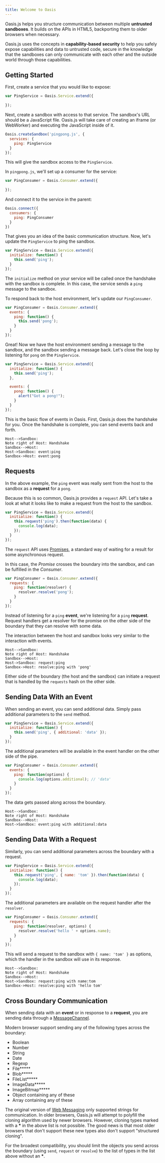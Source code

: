 ```yaml
---
title: Welcome to Oasis
---
```


<div class="blurb">
  <p>
    Oasis.js helps you structure communication between multiple
    <strong>untrusted sandboxes</strong>. It builds on the APIs
    in HTML5, backporting them to older browsers when necessary.
  </p>
  <p>
    Oasis.js uses the concepts in <strong>capability-based
    security</strong> to help you safely expose capabilities
    and data to untrusted code, secure in the knowledge that
    the sandboxes can only communicate with each other and the
    outside world through those capabilities.
  </p>
</div>

<h2>Getting Started</h2>

First, create a service that you would like to expose:

```javascript
var PingService = Oasis.Service.extend({
  
});
```

Next, create a sandbox with access to that service. The sandbox's
URL should be a JavaScript file. Oasis.js will take care of creating
an iframe (or WebWorker) and executing the JavaScript inside of it.

```javascript
Oasis.createSandbox('pingpong.js', {
  services: {
    ping: PingService
  }
});
```

This will give the sandbox access to the `PingService`.

In `pingpong.js`, we'll set up a consumer for the service:

```javascript
var PingConsumer = Oasis.Consumer.extend({
  
});
```

And connect it to the service in the parent:

```javascript
Oasis.connect({
  consumers: {
    ping: PingConsumer
  }
})
```

That gives you an idea of the basic communication structure. Now,
let's update the `PingService` to ping the sandbox.

```javascript
var PingService = Oasis.Service.extend({
  initialize: function() {
    this.send('ping');
  }
});
```

The `initialize` method on your service will be called once the
handshake with the sandbox is complete. In this case, the service
sends a `ping` message to the sandbox.

To respond back to the host environment, let's update our `PingConsumer`.

```javascript
var PingConsumer = Oasis.Consumer.extend({
  events: {
    ping: function() {
      this.send('pong');
    }
  }
});
```

Great! Now we have the host environment sending a message to the
sandbox, and the sandbox sending a message back. Let's close the
loop by listening for `pong` on the `PingService`.

```javascript
var PingService = Oasis.Service.extend({
  initialize: function() {
    this.send('ping');
  },

  events: {
    pong: function() {
      alert("Got a pong!");
    }
  }
});
```

This is the basic flow of events in Oasis. First, Oasis.js does the
handshake for you. Once the handshake is complete, you can send
events back and forth.

```sequence
Host-->Sandbox:
Note right of Host: Handshake
Sandbox-->Host:
Host->Sandbox: event:ping
Sandbox->Host: event:pong
```

## Requests

In the above example, the `ping` event was really sent from the host
to the sandbox as a **request** for a `pong`.

Because this is so common, Oasis.js provides a `request` API. Let's
take a look at what it looks like to make a request from the host to
the sandbox.

```javascript
var PingService = Oasis.Service.extend({
  initialize: function() {
    this.request('ping').then(function(data) {
      console.log(data);
    });
  }
});
```

The `request` API uses [Promises][1], a standard way of waiting for
a result for some asynchronous request.

In this case, the _Promise_ crosses the boundary into the sandbox, and
can be fulfilled in the _Consumer_.

[1]: http://promises-aplus.github.com/promises-spec/

```javascript
var PingConsumer = Oasis.Consumer.extend({
  requests: {
    ping: function(resolver) {
      resolver.resolve('pong');
    }
  }
});
```

Instead of listening for a `ping` **event**, we're listening for a `ping`
**request**. Request handlers get a resolver for the promise on the other side
of the boundary that they can resolve with some data.

The interaction between the host and sandbox looks very similar to the
interaction with events.

```sequence
Host-->Sandbox:
Note right of Host: Handshake
Sandbox-->Host:
Host->Sandbox: request:ping
Sandbox->Host: resolve:ping with 'pong'
```

Either side of the boundary (the host and the sandbox) can initiate a request
that is handled by the `requests` hash on the other side.

## Sending Data With an Event

When sending an event, you can send additional data. Simply pass additional
parameters to the `send` method.

```javascript
var PingService = Oasis.Service.extend({
  initialize: function() {
    this.send('ping', { additional: 'data' });
  }
});
```

The additional parameters will be available in the event handler on the other
side of the pipe.

```javascript
var PingConsumer = Oasis.Consumer.extend({
  events: {
    ping: function(options) {
      console.log(options.additional); // 'data'
    }
  }
});
```

The data gets passed along across the boundary.

```sequence
Host-->Sandbox:
Note right of Host: Handshake
Sandbox-->Host:
Host->Sandbox: event:ping with additional:data
```


## Sending Data With a Request

Similarly, you can send additional parameters across the boundary with a request.

```javascript
var PingService = Oasis.Service.extend({
  initialize: function() {
    this.request('ping', { name: 'tom' }).then(function(data) {
      console.log(data);
    });
  }
});
```

The additional parameters are available on the request handler after the `resolver`.

```javascript
var PingConsumer = Oasis.Consumer.extend({
  requests: {
    ping: function(resolver, options) {
      resolver.resolve('hello ' + options.name);
    }
  }
});
```

This will send a request to the sandbox with `{ name: 'tom' }` as options, which
the handler in the sandbox will use in its response.

```sequence
Host-->Sandbox:
Note right of Host: Handshake
Sandbox-->Host:
Host->Sandbox: request:ping with name:tom
Sandbox->Host: resolve:ping with 'hello tom'
```

## Cross Boundary Communication

When sending data with an **event** or in response to a **request**, you
are sending data through a [MessageChannel][2].

Modern browser support sending any of the following types across the boundary:

* Boolean
* Number
* String
* Date
* Regexp
* File**&ast;**
* Blob**&ast;**
* FileList**&ast;**
* ImageData**&ast;**
* ImageBitmap**&ast;**
* Object containing any of these
* Array containing any of these

[2]: http://www.whatwg.org/specs/web-apps/current-work/multipage/web-messaging.html#channel-messaging

The original version of [Web Messaging][3] only supported strings for
communication. In older browsers, Oasis.js will attempt to polyfill the
cloning algorithm used by newer browsers. However, cloning types marked with a
**&ast;** in the above list is not possible. The good news is that most older
browsers that don't support these new types also don't support "structured
cloning".

[3]: http://www.whatwg.org/specs/web-apps/current-work/multipage/web-messaging.html#web-messaging

For the broadest compatibility, you should limit the objects you send
across the boundary (using `send`, `request` or `resolve`) to the list
of types in the list above without an **&ast;**.